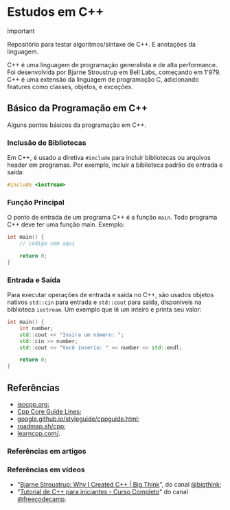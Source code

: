 # Estudos em C++

> [!IMPORTANT]
> Repositório para testar algoritmos/sintaxe de C++. E anotações da linguagem.

C++ é uma linguagem de programação generalista e de alta performance. Foi desenvolvida por Bjarne Stroustrup em Bell Labs, começando em 1'979. C++ é uma extensão da linguagem de programação C, adicionando features como classes, objetos, e exceções.

## Básico da Programação em C++

Alguns pontos básicos da programação em C++.

### Inclusão de Bibliotecas

Em C++, é usado a diretiva `#include` para incluir bibliotecas ou arquivos header em programas. Por exemplo, incluir a biblioteca padrão de entrada e saída:

```cpp
#include <iostream>
```

### Função Principal

O ponto de entrada de um programa C++ é a função `main`. Todo programa C++ deve ter uma função main. Exemplo:

```cpp
int main() {
    // código vem aqui

    return 0;
}
```

### Entrada e Saída

Para executar operações de entrada e saída no C++, são usados objetos nativos `std::cin` para entrada e `std::cout` para saída, disponíveis na biblioteca `iostream`. Um exemplo que lê um inteiro e printa seu valor:

```cpp
int main() {
    int number;
    std::cout << "Insira um número: ";
    std::cin >> number;
    std::cout << "Você inseriu: " << number << std::endl;

    return 0;
}
```

## Referências

- [isocpp.org](https://isocpp.org/);
- [Cpp Core Guide Lines](https://isocpp.github.io/CppCoreGuidelines/CppCoreGuidelines);
- [google.github.io/styleguide/cppguide.html](https://google.github.io/styleguide/cppguide.html);
- [roadmap.sh/cpp](https://roadmap.sh/cpp);
- [learncpp.com/](https://www.learncpp.com/).

### Referências em artigos

### Referências em vídeos

- "[Bjarne Stroustrup: Why I Created C++ | Big Think](https://www.youtube.com/watch?v=JBjjnqG0BP8)", do canal [@bigthink](https://www.youtube.com/@bigthink);
- "[Tutorial de C++ para iniciantes - Curso Completo](https://youtu.be/vLnPwxZdW4Y?si=4C6B5UUAXWaQCu_i)" do canal [@freecodecamp](https://www.youtube.com/@freecodecamp).
